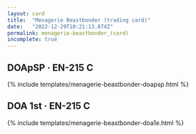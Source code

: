 ```yaml
---
layout: card
title:  "Menagerie Beastbonder (trading card)"
date:   "2022-12-29T10:21:13.874Z"
permalink: menagerie-beastbonder_(card)
incomplete: true
---
```


## DOApSP &middot; EN-215 C

{% include templates/menagerie-beastbonder-doapsp.html %}


## DOA 1st &middot; EN-215 C

{% include templates/menagerie-beastbonder-doa1e.html %}
